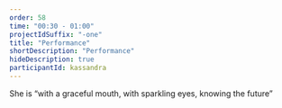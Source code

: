 ```yaml
---
order: 58
time: "00:30 - 01:00"
projectIdSuffix: "-one"
title: "Performance"
shortDescription: "Performance"
hideDescription: true
participantId: kassandra
---
```

She is “with a graceful mouth, with sparkling eyes, knowing the future”
